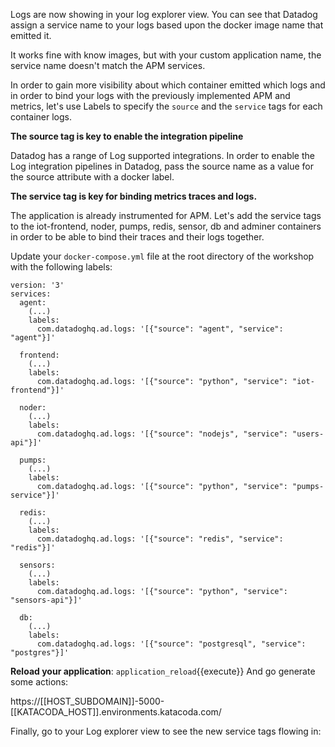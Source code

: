 Logs are now showing in your log explorer view. You can see that Datadog assign a service name to your logs based upon the docker image name that emitted it.

It works fine with know images, but with your custom application name, the service name doesn't match the APM services.

In order to gain more visibility about which container emitted which logs and in order to bind your logs with the previously implemented APM and metrics, let's use Labels to specify the `source` and the `service` tags for each container logs.

**The source tag is key to enable the integration pipeline**

Datadog has a range of Log supported integrations. In order to enable the Log integration pipelines in Datadog, pass the source name as a value for the source attribute with a docker label.

**The service tag is key for binding metrics traces and logs.**

The application is already instrumented for APM. Let's add the service tags to the iot-frontend, noder, pumps, redis, sensor, db and adminer containers in order to be able to bind their traces and their logs together.

Update your `docker-compose.yml` file at the root directory of the workshop with the following labels:

```
version: '3'
services:
  agent:
    (...)
    labels:
      com.datadoghq.ad.logs: '[{"source": "agent", "service": "agent"}]'

  frontend:
    (...)
    labels:
      com.datadoghq.ad.logs: '[{"source": "python", "service": "iot-frontend"}]'

  noder:
    (...)
    labels:
      com.datadoghq.ad.logs: '[{"source": "nodejs", "service": "users-api"}]'

  pumps:
    (...)
    labels:
      com.datadoghq.ad.logs: '[{"source": "python", "service": "pumps-service"}]'

  redis:
    (...)
    labels:
      com.datadoghq.ad.logs: '[{"source": "redis", "service": "redis"}]'

  sensors:
    (...)
    labels:
      com.datadoghq.ad.logs: '[{"source": "python", "service": "sensors-api"}]'

  db:
    (...)
    labels:
      com.datadoghq.ad.logs: '[{"source": "postgresql", "service": "postgres"}]'

```

**Reload your application**: `application_reload`{{execute}} And go generate some actions:

https://[[HOST_SUBDOMAIN]]-5000-[[KATACODA_HOST]].environments.katacoda.com/

Finally, go to your Log explorer view to see the new service tags flowing in: